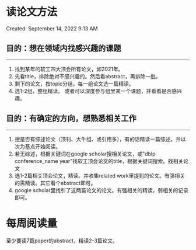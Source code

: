 # 读论文方法

Created: September 14, 2022 9:13 AM

## 目的：想在领域内找感兴趣的课题

---

1. 找到某年的软工四大顶会所有论文，如2021年。
2. 先看title，排除绝对不感兴趣的。然后看abstract，再排除一批。
3. 剩下的论文，按topic分组。每一组论文选一篇精读。
4. 选1-2组，整组精读。
或者可以深度参与组里某一个课题，并看看是否感兴趣。  

## 目的：有确定的方向，想熟悉相关工作

---

1. 搜是否有综述论文（顶刊、大牛组、或引用多），有的话精读一篇综述，并以次为基点开始阅读。
2. 若无综述，根据关键词在google scholar搜相关论文，或"dblp conference_name year"找软工顶会论文的title，根据关键词搜索。找相关论文
3. 选1-2篇相关顶会论文，精读。并收集related work里提到的论文。有强相关的需精读。其它看个abstract即可。
4. google scholar里找引了这两篇论文的论文。有强相关的精读，弱相关的记录即可。
# 每周阅读量
至少要读7篇paper的abstract，精读2-3篇论文。